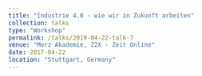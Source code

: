 ```yaml
---
title: "Industrie 4.0 - wie wir in Zukunft arbeiten"
collection: talks
type: "Workshop"
permalink: /talks/2019-04-22-talk-7
venue: "Merz Akademie, Z2X - Zeit Online"
date: 2017-04-22
location: "Stuttgart, Germany"
---
```


[](https://z2x.zeit.de/)
